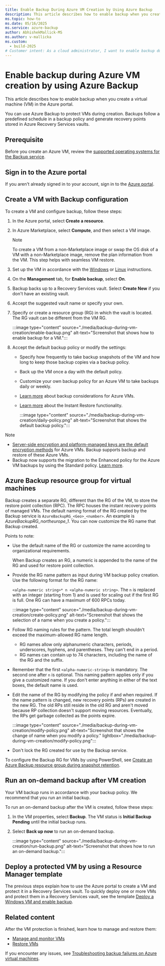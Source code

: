 ```yaml
---
title: Enable Backup During Azure VM Creation by Using Azure Backup
description: This article describes how to enable backup when you create an Azure VM with Azure Backup.
ms.topic: how-to
ms.date: 05/16/2025
ms.service: azure-backup
author: AbhishekMallick-MS
ms.author: v-mallicka
ms.custom:
  - build-2025
# Customer intent: As a cloud administrator, I want to enable backup during the creation of a virtual machine so that I can ensure that data protection and recovery points are established from the outset.
---
```


# Enable backup during Azure VM creation by using Azure Backup

This article describes how to enable backup when you create a virtual machine (VM) in the Azure portal.  

You can use Azure Backup to protect VMs during creation. Backups follow a predefined schedule in a backup policy and generate recovery points stored in Azure Recovery Services vaults.

## Prerequisite

Before you create an Azure VM, review the [supported operating systems for the Backup service](backup-support-matrix-iaas.md#supported-backup-actions).

## Sign in to the Azure portal

If you aren't already signed in to your account, sign in to the [Azure portal](https://portal.azure.com).

## Create a VM with Backup configuration

To create a VM and configure backup, follow these steps:

1. In the Azure portal, select **Create a resource**.

1. In Azure Marketplace, select **Compute**, and then select a VM image.

   >[!NOTE]
   >To create a VM from a non-Marketplace image or swap the OS disk of a VM with a non-Marketplace image, remove the plan information from the VM. This step helps with seamless VM restore.

1. Set up the VM in accordance with the [Windows](/azure/virtual-machines/windows/quick-create-portal) or [Linux](/azure/virtual-machines/linux/quick-create-portal) instructions.

1. On the **Management** tab, for **Enable backup**, select **On**.
1. Backup backs up to a Recovery Services vault. Select **Create New** if you don't have an existing vault.
1. Accept the suggested vault name or specify your own.
1. Specify or create a resource group (RG) in which the vault is located. The RG vault can be different from the VM RG.

    :::image type="content" source="./media/backup-during-vm-creation/enable-backup.png" alt-text="Screenshot that shows how to enable backup for a VM.":::

1. Accept the default backup policy or modify the settings:
    - Specify how frequently to take backup snapshots of the VM and how long to keep those backup copies via a backup policy.
    - Back up the VM once a day with the default policy.
    - Customize your own backup policy for an Azure VM to take backups daily or weekly.
    - [Learn more](backup-azure-vms-introduction.md#backup-and-restore-considerations) about backup considerations for Azure VMs.
    - [Learn more](backup-instant-restore-capability.md) about the Instant Restore functionality.

      :::image type="content" source="./media/backup-during-vm-creation/daily-policy.png" alt-text="Screenshot that shows the default backup policy.":::

>[!NOTE]
>- [Server-side encryption and platform-managed keys are the default encryption methods](backup-encryption.md) for Azure VMs. Backup supports backup and restore of these Azure VMs.
>- Backup now supports the migration to the Enhanced policy for the Azure VM backups by using the Standard policy. [Learn more](backup-azure-vm-migrate-enhanced-policy.md).

## Azure Backup resource group for virtual machines

Backup creates a separate RG, different than the RG of the VM, to store the restore point collection (RPC). The RPC houses the instant recovery points of managed VMs. The default naming format of the RG created by the Backup service is `AzureBackupRG_<Geo>_<number>`. An example is *AzureBackupRG_northeurope_1*. You can now customize the RG name that Backup created.

Points to note:

- Use the default name of the RG or customize the name according to organizational requirements.

  When Backup creates an RG, a numeric is appended to the name of the RG and used for restore point collection.

- Provide the RG name pattern as input during VM backup policy creation. Use the following format for the RG name:

    `<alpha-numeric string>* n <alpha-numeric string>`. The `n` is replaced with an integer (starting from 1) and is used for scaling out if the first RG is full. One RG can have a maximum of 600 RPCs today.

   :::image type="content" source="./media/backup-during-vm-creation/create-policy.png" alt-text="Screenshot that shows the selection of a name when you create a policy.":::
- Follow RG naming rules for the pattern. The total length shouldn't exceed the maximum-allowed RG name length.
  - RG names allow only alphanumeric characters, periods, underscores, hyphens, and parentheses. They can't end in a period.
  - RG names can contain up to 74 characters, including the name of the RG and the suffix.
- Remember that the first `<alpha-numeric-string>` is mandatory. The second one after `n` is optional. This naming pattern applies only if you give a customized name. If you don't enter anything in either of the text boxes, the default name is used.
- Edit the name of the RG by modifying the policy if and when required. If the name pattern is changed, new recovery points (RPs) are created in the new RG. The old RPs still reside in the old RG and aren't moved because RP collection doesn't support moving resources. Eventually, the RPs get garbage collected as the points expire.

   :::image type="content" source="./media/backup-during-vm-creation/modify-policy.png" alt-text="Screenshot that shows the change of name when you modify a policy." lightbox="./media/backup-during-vm-creation/modify-policy.png":::

- Don't lock the RG created for use by the Backup service.

To configure the Backup RG for VMs by using PowerShell, see [Create an Azure Backup resource group during snapshot retention](backup-azure-vms-automation.md#creating-azure-backup-resource-group-during-snapshot-retention).

## Run an on-demand backup after VM creation

Your VM backup runs in accordance with your backup policy. We recommend that you run an initial backup.

To run an on-demand backup after the VM is created, follow these steps:

1. In the VM properties, select **Backup**. The VM status is **Initial Backup Pending** until the initial backup runs.
1. Select **Back up now** to run an on-demand backup.

    :::image type="content" source="./media/backup-during-vm-creation/run-backup.png" alt-text="Screenshot that shows how to run an on-demand backup.":::

## Deploy a protected VM by using a Resource Manager template

The previous steps explain how to use the Azure portal to create a VM and protect it in a Recovery Services vault. To quickly deploy one or more VMs and protect them in a Recovery Services vault, see the template [Deploy a Windows VM and enable backup](https://azure.microsoft.com/resources/templates/recovery-services-create-vm-and-configure-backup/).

## Related content

After the VM protection is finished, learn how to manage and restore them:

- [Manage and monitor VMs](backup-azure-manage-vms.md)
- [Restore VMs](backup-azure-arm-restore-vms.md)

If you encounter any issues, see [Troubleshooting backup failures on Azure virtual machines](backup-azure-vms-troubleshoot.md).

